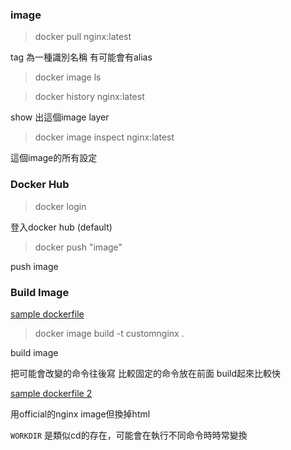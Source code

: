 ### image
> docker pull nginx:latest

tag 為一種識別名稱 有可能會有alias

> docker image ls

> docker history nginx:latest

show 出這個image layer

> docker image inspect nginx:latest

這個image的所有設定

### Docker Hub

> docker login

登入docker hub (default)

> docker push "image"

push image

### Build Image
[sample dockerfile](https://github.com/BrianPHChen/udemy-docker-mastery/blob/main/dockerfile-sample-1/Dockerfile)

> docker image build -t customnginx .

build image

把可能會改變的命令往後寫 比較固定的命令放在前面 build起來比較快

[sample dockerfile 2](https://github.com/BrianPHChen/udemy-docker-mastery/tree/main/dockerfile-sample-2)

用official的nginx image但換掉html

`WORKDIR` 是類似cd的存在，可能會在執行不同命令時時常變換

